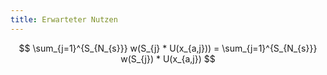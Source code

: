 ```yaml
---
title: Erwarteter Nutzen
---
```

$$
\sum_{j=1}^{S_{N_{s}}} w(S_{j} * U(x_{a,j})) = \sum_{j=1}^{S_{N_{s}}} w(S_{j}) * U(x_{a,j})
$$
